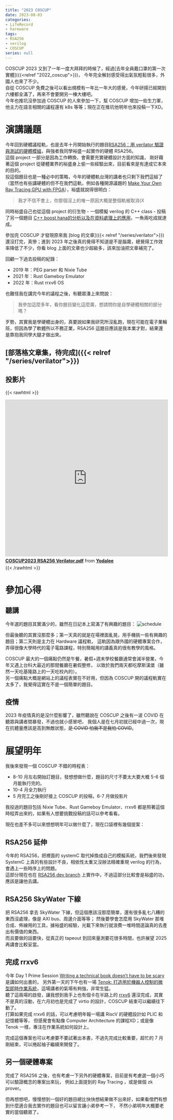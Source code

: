 ```yaml
---
title: "2023 COSCUP"
date: 2023-08-03
categories:
- LifeRecord
- hareware
tags:
- RSA256
- verilog
- COSCUP
series: null
---
```


COSCUP 2023
又到了一年一度大拜拜的時候了，經過[去年全員戴口罩的第一次實體]({{<relref "2022_coscup">}})，
今年完全解封感受得出氣氛輕鬆很多，外國人也來了不少。  
自從 COSCUP 免費之後可以看出規模有一年比一年大的感覺，今年研揚已經開到六樓都全滿了，再來不會要開另一棟大樓吧。  
今年也推坑沒參加過 COSCUP 的人來參加一下，幫 COSCUP 增加一些生力軍，他主力在語言相關的議程還有 k8s 等等；現在正在推坑他明年也來投稿一下XD。
<!--more-->

# 演講議題

今年回到硬體議程軌，也是去年十月開始執行的題目[RSA256：用 verilator 驗證與測試的硬體模組](https://volunteer.coscup.org/schedule/2023/session/3RY9JG)，與強者我同學裕盛一起實作的硬體 RSA256。  
這個 project 一部分是因為工作轉換，會需要充實硬體設計方面的知識，
剛好藉著這個 project 從硬體業界的裕盛身上偷一些經驗出來，目前看來是有達成它本來的目的。  
投這個題目也是一種必中的策略，今年的硬體軌台灣的講者也只剩下我們這組了
（當然也有些講硬體的但不在我們這軌，例如各種開源議題的 [Make Your Own Ray Tracing GPU with FPGA](https://pretalx.coscup.org/coscup-2023/talk/QYPYUG/)），裕盛就說得很明白：

> 我才不信不會上，你那個沒上的唯一原因大概是整個軌被取消(X

同時裕盛自己也從這個 project 的衍生物 - 一個模擬 verilog 的 C++ class - 投稿了另一個題目
[C++ boost hana的分析以及在資料處理上的應用](https://pretalx.coscup.org/coscup-2023/talk/FCXLBD/)，一魚兩吃成就達成。

參加完 COSCUP 才發現原來我 [blog 的文章]({{< relref "/series/verilator">}}) 還沒打完，真慘；進到 2023 年之後真的覺得不知道是不是腦霧，總覺得工作效率降低了不少，你看 blog 上面的文章也少超級多，該來加油把文章補完了。

回顧一下過去投稿的紀錄：
* 2019 年：PEG parser 和 Nixie Tube
* 2021 年：Rust Gameboy Emulator
* 2022 年：Rust rrxv6 OS

也難怪我在講完今年的議程之後，有聽眾湊上來問說：

> 我參加這麼多年，看你題目變化這麼廣，想請問你是自學硬體相關的部分嗎？

歹勢，其實我是學硬體出身的，真要說如果我研究所沒亂跑，現在可能在電子業輪班，但因為學了軟體所以不務正業，RSA256 這題目應該是我本業才對，結果還是靠抱我同學大腿才做出來。

## [部落格文章集，待完成]({{< relref "/series/verilator">}})

## 投影片

{{< rawhtml >}}
<iframe src="https://www.slideshare.net/slideshow/embed_code/key/gWA6FA3unONc5T?startSlide=1" width="597" height="486" frameborder="0"   marginwidth="0" marginheight="0" scrolling="no" style="border:1px solid #CCC; border-width:1px;   margin-bottom:5px;max-width: 100%;" allowfullscreen></iframe><div style="margin-bottom:5px"><strong><a href="https://www.slideshare.net/youtang5/coscup2023-rsa256-verilatorpdf" title="COSCUP2023 RSA256 Verilator.pdf" target="_blank">COSCUP2023 RSA256 Verilator.pdf</a></strong> from <strong><a href="https://www.slideshare.net/youtang5" target="_blank">Yodalee</a></strong></div>
{{< /rawhtml >}}

# 參加心得

## 聽講

今年選的題目其實滿少的，雖然在日記本上寫滿了有興趣的題目：
![schedule](/images/posts/coscup2023.jpg)

但最後聽的其實沒那麼多；第一天真的就是在場裡面亂晃，用手機挑一些有興趣的題目；第二天則是主力在 Hardware 議程軌，
這軌因為跟外國的硬體專案合作，弄得很像大學時代的電子電路課程，特別簡報用的講義真的很有教學的風格。

COSCUP 最大的一個痛點仍然是午餐，暑假+週末學校餐廳通常會減半營業，今年又遇上台科大最近的那間餐廳在暑假整修，
以致於我們兩天都吃摩斯漢堡（雖然一天吃基隆路上的一天吃校內的）。  
另一個痛點大概是網站上的議程表實在不好用，但因為 COSCUP 開的議程軌實在太多了，我覺得這實在不是一個簡單的題目。

## 疫情

2023 年疫情真的是沒什麼影響了，雖然聽說在 COSCUP 之後有一波 COVID 在聽眾與講者間暴發，不過也就小感冒吧，
我個人是在七月初就已經中過一次，現在抗體量應該是高到無敵狀態，~~是 COVID 怕我不是我怕 COVID~~。

# 展望明年

我後來發現一個 COSCUP 不錯的時程表：
* 8-10 月左右開始訂題目，發想想做什麼，題目的尺寸不要太大要大概 5-6 個月能執行完的。
* 10-4 月全力執行
* 5 月完工之後剛好接上 COSCUP 的投稿，6-7 月做投影片

我投過的題目包括 Nixie Tube、Rust Gameboy Emulator、rrxv6 都是照著這個時程弄出來的，如果有人想要挑戰投稿的話可以參考看看。

現在也差不多可以來想想明年可以做什麼了，現在口袋裡有幾個提案：

## RSA256 延伸
今年的 RSA256，把裡面的 systemC 取代掉換成自己的模擬系統，我們後來發現 SystemC 上真的有些設計不良，相依性太重又沒辦法精確重現 verilog 的行為，會遇上一些時序上的問題。  
這部分現在也在 [RSA256 dev branch](https://github.com/yodalee/rsa256/tree/dev) 上實作中，不過這部分比較會是裕盛的功，應該是讓他去講。

## RSA256 SkyWater 下線

把 RSA256 拿去 SkyWater 下線，但這個應該沒那麼簡單，還有很多亂七八糟的東西沒處理，像是 AXI bus、周邊介面等等；
然後要學會怎麼用 SkyWater 那堆合成、佈線用的工具，據裕盛的經驗，光載下來執行就浪費一堆時間遑論真的去產出有價值的東西。  
而且要做的話要快，從真正的 tapeout 到回來量測要花很多時間，也許展望 2025 再講會比較妥當。

## 完成 rrxv6
今年 Day 1 Prime Session [Writing a technical book doesn’t have to be scary](https://pretalx.coscup.org/coscup-2023/talk/8GEEAR/) 是講如何出書的，
另外第一天的下午也有一場 [Tenok: 打造用於機器人控制的微型即時作業系統](https://pretalx.coscup.org/coscup-2023/talk/XA9XJC/)，這場講者的氣場有夠強，非常生猛。  
聽了這兩場的啟發，讓我想到我手上也有個卡在半路上的 [rrxv6](https://github.com/yodalee/rrxv6) 
還沒完成，其實不是真的沒動，在六月初也是完成了 virtio 的設計，COSCUP 結束可以繼續往下動了。  
打算如果完成 rrxv6 的話，可以考慮明年報一場講 RiscV 的硬體設計如 PLIC 和記憶體等等，
但感覺會有點像 Computer Architecture 的課程XD；或是像 Tenok 一樣，專注在作業系統如何設計上。  

完成這個專案也可以考慮要不要試著出本書，不過先完成比較重要，超忙的 7 月剛結束，可以捲起袖子繼續來開發了。

## 另一個硬體專案

完成了 RSA256 之後，也有考慮一下另外的硬體專案，目前是有考慮選一個小巧可以驗證概念的專案出來玩，
例如上面提到的 Ray Tracing ，或是做個 zk prover。

但再想想吧，慢慢想到一個好的題目總比快快想結果做不出來好，如果看倌們有想到什麼適合我去實作的題目也可以留言讓小弟參考一下，
不然小弟明年大概要老實的當個聽眾了。